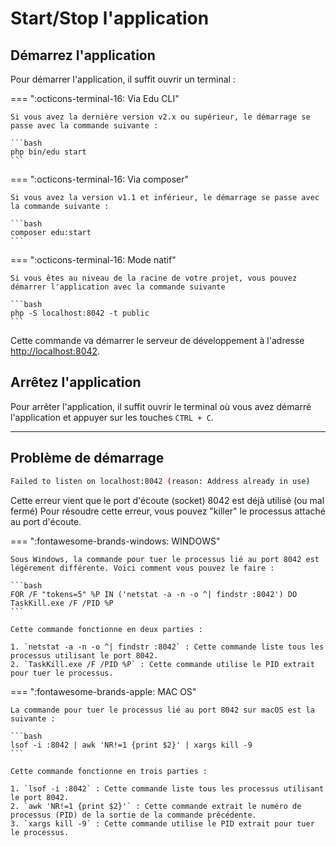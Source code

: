 # Start/Stop l'application

## Démarrez l'application

Pour démarrer l'application, il suffit ouvrir un terminal :

=== ":octicons-terminal-16: Via Edu CLI"

    Si vous avez la dernière version v2.x ou supérieur, le démarrage se passe avec la commande suivante :

    ```bash
    php bin/edu start
    ```

=== ":octicons-terminal-16: Via composer"

    Si vous avez la version v1.1 et inférieur, le démarrage se passe avec la commande suivante :
    
    ```bash
    composer edu:start
    ```

=== ":octicons-terminal-16: Mode natif"
    
    Si vous êtes au niveau de la racine de votre projet, vous pouvez démarrer l'application avec la commande suivante

    ```bash
    php -S localhost:8042 -t public
    ```

Cette commande va démarrer le serveur de développement à l'adresse [http://localhost:8042](http://localhost:8042).


## Arrêtez l'application

Pour arrêter l'application, il suffit ouvrir le terminal où vous avez démarré l'application et appuyer sur les touches `CTRL + C`.

___

## Problème de démarrage

```bash
Failed to listen on localhost:8042 (reason: Address already in use)
```

Cette erreur vient que le port d'écoute (socket) 8042 est déjà utilisé (ou mal fermé)
Pour résoudre cette erreur, vous pouvez "killer" le processus attaché au port d'écoute.


=== ":fontawesome-brands-windows: WINDOWS"

    Sous Windows, la commande pour tuer le processus lié au port 8042 est légèrement différente. Voici comment vous pouvez le faire :
    
    ```bash
    FOR /F "tokens=5" %P IN ('netstat -a -n -o ^| findstr :8042') DO TaskKill.exe /F /PID %P
    ```
    
    Cette commande fonctionne en deux parties :
    
    1. `netstat -a -n -o ^| findstr :8042` : Cette commande liste tous les processus utilisant le port 8042.
    2. `TaskKill.exe /F /PID %P` : Cette commande utilise le PID extrait pour tuer le processus.

=== ":fontawesome-brands-apple: MAC OS"

    La commande pour tuer le processus lié au port 8042 sur macOS est la suivante :

    ```bash
    lsof -i :8042 | awk 'NR!=1 {print $2}' | xargs kill -9
    ```
    
    Cette commande fonctionne en trois parties :
    
    1. `lsof -i :8042` : Cette commande liste tous les processus utilisant le port 8042.
    2. `awk 'NR!=1 {print $2}'` : Cette commande extrait le numéro de processus (PID) de la sortie de la commande précédente.
    3. `xargs kill -9` : Cette commande utilise le PID extrait pour tuer le processus.



